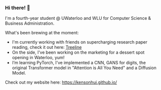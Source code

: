 ### Hi there!  👋

I'm a fourth-year student @ UWaterloo and WLU for Computer Science & Business Administration.

What's been brewing at the moment:
- I'm currently working with friends on supercharging research paper reading, check it out here: [Treeline](https://treeline.vercel.app/)
- On the side, I've been working on the marketing for a dessert spot opening in Waterloo, yum!
- I’m learning PyTorch, I've implemented a CNN, GANS for digits, the original Transformer model in "Attention is All You Need" and a Diffusion Model.

Check out my website here: https://kensonhui.github.io/
